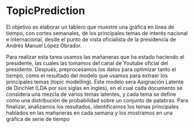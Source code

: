 ﻿# TopicPrediction
El objetivo es elaborar un tablero que muestre una gráfica en línea de tiempo, con cortes semanales, de los principales temas de interés nacional e internacional, desde el punto de vista oficialista de la presidencia de Andrés Manuel López Obrador. 

Para realizar esta tarea usamos las mañaneras que ha estado haciendo el presidente, las cuales las tomamos del canal de Youtube oficial del presidente. Después, preprocesamos los datos para optimizar tanto el tiempo, como el resultado del modelo que usamos para extraer los principales temas (topic modelling). Este modelo sera Asignación Latente de Dirichlet (LDA por sus siglas en ingles), en el cual cada documento se considera una mezcla de varios temas latentes, y cada tema se define como una distribución de probabilidad sobre un conjunto de palabras. Para finalizar, analizamos los resultados, identificamos los temas principales hablados en las mañaneras en cada semana y los mostramos en una gráfica de serie de tiempo
